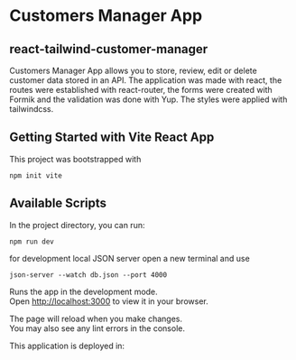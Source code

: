 # Customers Manager App

## react-tailwind-customer-manager

Customers Manager App allows you to store, review, edit or delete customer data stored in an API.
The application was made with react, the routes were established with react-router, the forms were created with Formik and the validation was done with Yup. The styles were applied with tailwindcss.

## Getting Started with Vite React App

This project was bootstrapped with

```
npm init vite
```

## Available Scripts

In the project directory, you can run:

```
npm run dev
```

for development local JSON server open a new terminal and use

```
json-server --watch db.json --port 4000
```

Runs the app in the development mode.\
Open [http://localhost:3000](http://localhost:3000) to view it in your browser.

The page will reload when you make changes.\
You may also see any lint errors in the console.

This application is deployed in:
